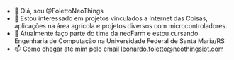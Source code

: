 - 👋 Olá, sou @FolettoNeoThings
- 👀 Estou interessado em projetos vinculados a Internet das Coisas, aplicações na área agrícola e projetos diversos com microcontroladores.
- 🌱 Atualmente faço parte do time da neoFarm e estou cursando Engenharia de Computação na Universidade Federal de Santa Maria/RS
- 📫 Como chegar até mim pelo email leonardo.foletto@neothingsiot.com
